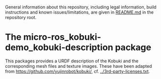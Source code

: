 General information about this repository, including legal information, build instructions and known issues/limitations, are given in [README.md](../README.md) in the repository root.

# The micro-ros_kobuki-demo_kobuki-description package

This packages provides a URDF description of the Kobuki and the corresponding mesh files and texture images. These have been adapted from https://github.com/yujinrobot/kobuki/, cf. [../3rd-party-licenses.txt](../3rd-party-licenses.txt).